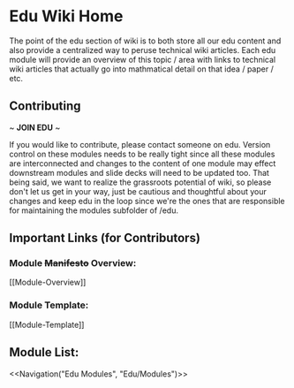 # Edu Wiki Home

The point of the edu section of wiki is to both store all our edu content and also provide a centralized way to peruse technical wiki articles. Each edu module will provide an overview of this topic / area with links to technical wiki articles that actually go into mathmatical detail on that idea / paper / etc.

## Contributing
 ~ **JOIN EDU** ~

If you would like to contribute, please contact someone on edu. Version control on these modules needs to be really tight since all these modules are interconnected and changes to the content of one module may effect downstream modules and slide decks will need to be updated too. That being said, we want to realize the grassroots potential of wiki, so please don't let us get in your way, just be cautious and thoughtful about your changes and keep edu in the loop since we're the ones that are responsible for maintaining the modules subfolder of /edu.


## Important Links (for Contributors)
### Module ~~Manifesto~~ Overview:
[[Module-Overview]]

### Module Template:
[[Module-Template]]



## Module List:

<<Navigation("Edu Modules", "Edu/Modules")>>